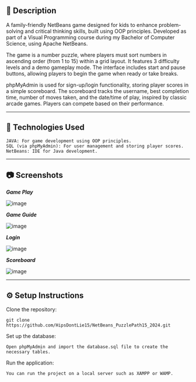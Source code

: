 ## 📒 Description

A family-friendly NetBeans game designed for kids to enhance problem-solving and critical thinking skills, built using OOP principles. Developed as part of a Visual Programming course during my Bachelor of Computer Science, using Apache NetBeans.

The game is a number puzzle, where players must sort numbers in ascending order (from 1 to 15) within a grid layout. It features 3 difficulty levels and a demo gameplay mode. The interface includes start and pause buttons, allowing players to begin the game when ready or take breaks.

phpMyAdmin is used for sign-up/login functionality, storing player scores in a simple scoreboard. The scoreboard tracks the username, best completion time, number of moves taken, and the date/time of play, inspired by classic arcade games. Players can compete based on their performance.

----------------------------------------------------------------------------------------
## 🚀 Technologies Used

    JAVA: For game development using OOP principles.
    SQL (via phpMyAdmin): For user management and storing player scores.
    NetBeans: IDE for Java development.

----------------------------------------------------------------------------------------
## 📷 Screenshots

***Game Play***

  ![image](https://github.com/user-attachments/assets/5c3d502b-8f49-40c4-9a45-3a39496760aa)

***Game Guide***

  ![image](https://github.com/user-attachments/assets/0c49c13b-eb86-49ff-8954-74d130e57ee9)

***Login***

  ![image](https://github.com/user-attachments/assets/f806e469-2922-4eab-a29d-03b41aa9141f)

***Scoreboard***

  ![image](https://github.com/user-attachments/assets/ef1e22d5-2edb-4c0b-8d73-9a899b16b022)

----------------------------------------------------------------------------------------
## ⚙️ Setup Instructions

Clone the repository:

    git clone https://github.com/HipsDontLie15/NetBeans_PuzzlePath15_2024.git

Set up the database:

    Open phpMyAdmin and import the database.sql file to create the necessary tables.

Run the application:

    You can run the project on a local server such as XAMPP or WAMP.
